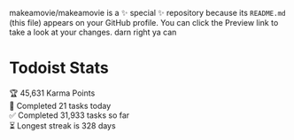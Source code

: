 makeamovie/makeamovie is a ✨ special ✨ repository because its `README.md` (this file) appears on your GitHub profile.
You can click the Preview link to take a look at your changes. darn right ya can

# Todoist Stats

<!-- TODO-IST:START -->
🏆  45,631 Karma Points           
🌸  Completed 21 tasks today           
✅  Completed 31,933 tasks so far           
⏳  Longest streak is 328 days
<!-- TODO-IST:END -->